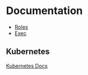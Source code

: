# Documentation

* [Roles](roles.md)
* [Exec](exec.md)

## Kubernetes

<a href="https://kubernetes.io/docs" target="_blank">Kubernetes Docs</a>
